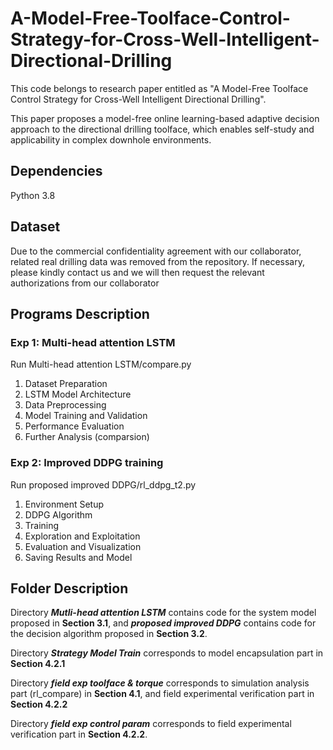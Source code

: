 # A-Model-Free-Toolface-Control-Strategy-for-Cross-Well-Intelligent-Directional-Drilling
This code belongs to research paper entitled as "A Model-Free Toolface Control Strategy for Cross-Well Intelligent Directional Drilling".

This paper proposes a model-free online learning-based adaptive decision approach to the directional drilling toolface, which enables self-study and applicability in complex downhole environments.

## Dependencies
Python 3.8

## Dataset
Due to the commercial confidentiality agreement with our collaborator, related real drilling data was removed from the repository. If necessary, please kindly contact us and we will then request the relevant authorizations from our collaborator

## Programs Description
### Exp 1: Multi-head attention LSTM
Run Multi-head attention LSTM/compare.py
1. Dataset Preparation
2. LSTM Model Architecture
3. Data Preprocessing
4. Model Training and Validation
5. Performance Evaluation
6. Further Analysis (comparsion)

### Exp 2: Improved DDPG training
Run proposed improved DDPG/rl_ddpg_t2.py
1. Environment Setup
2. DDPG Algorithm
3. Training
4. Exploration and Exploitation
5. Evaluation and Visualization
6. Saving Results and Model

## Folder Description
Directory ***Mutli-head attention LSTM*** contains code for the system model proposed in **Section 3.1**, and ***proposed improved DDPG*** contains code for the decision algorithm proposed in **Section 3.2**.

Directory ***Strategy Model Train*** corresponds to model encapsulation part in **Section 4.2.1**

Directory ***field exp toolface & torque*** corresponds to simulation analysis part (rl_compare) in **Section 4.1**, and field experimental verification part in **Section 4.2.2**

Directory ***field exp control param*** corresponds to field experimental verification part in **Section 4.2.2**.



